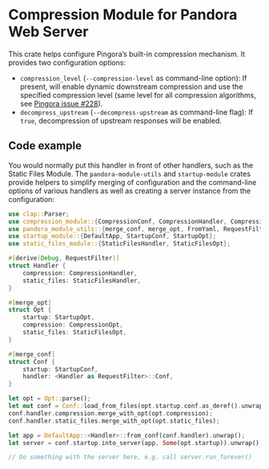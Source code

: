 # Compression Module for Pandora Web Server

This crate helps configure Pingora’s built-in compression mechanism. It provides two
configuration options:

* `compression_level` (`--compression-level` as command-line option): If present, will enable
  dynamic downstream compression and use the specified compression level (same level for all
  compression algorithms, see
  [Pingora issue #228](https://github.com/cloudflare/pingora/issues/228)).
* `decompress_upstream` (`--decompress-upstream` as command-line flag): If `true`,
  decompression of upstream responses will be enabled.

## Code example

You would normally put this handler in front of other handlers, such as the Static Files
Module. The `pandora-module-utils` and `startup-module` crates provide helpers to simplify
merging of configuration and the command-line options of various handlers as well as creating
a server instance from the configuration:

```rust
use clap::Parser;
use compression_module::{CompressionConf, CompressionHandler, CompressionOpt};
use pandora_module_utils::{merge_conf, merge_opt, FromYaml, RequestFilter};
use startup_module::{DefaultApp, StartupConf, StartupOpt};
use static_files_module::{StaticFilesHandler, StaticFilesOpt};

#[derive(Debug, RequestFilter)]
struct Handler {
    compression: CompressionHandler,
    static_files: StaticFilesHandler,
}

#[merge_opt]
struct Opt {
    startup: StartupOpt,
    compression: CompressionOpt,
    static_files: StaticFilesOpt,
}

#[merge_conf]
struct Conf {
    startup: StartupConf,
    handler: <Handler as RequestFilter>::Conf,
}

let opt = Opt::parse();
let mut conf = Conf::load_from_files(opt.startup.conf.as_deref().unwrap_or(&[])).unwrap();
conf.handler.compression.merge_with_opt(opt.compression);
conf.handler.static_files.merge_with_opt(opt.static_files);

let app = DefaultApp::<Handler>::from_conf(conf.handler).unwrap();
let server = conf.startup.into_server(app, Some(opt.startup)).unwrap();

// Do something with the server here, e.g. call server.run_forever()
```
